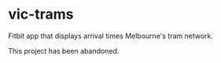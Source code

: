 # vic-trams
Fitbit app that displays arrival times Melbourne's tram network.

This project has been abandoned.

